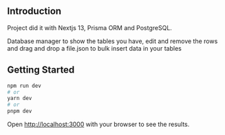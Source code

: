 ## Introduction
Project did it with Nextjs 13, Prisma ORM and PostgreSQL. 

Database manager to show the tables you have, edit and remove the rows and drag and drop a file.json to bulk insert data in your tables 

## Getting Started

```bash
npm run dev
# or
yarn dev
# or
pnpm dev
```

Open [http://localhost:3000](http://localhost:3000) with your browser to see the results.
